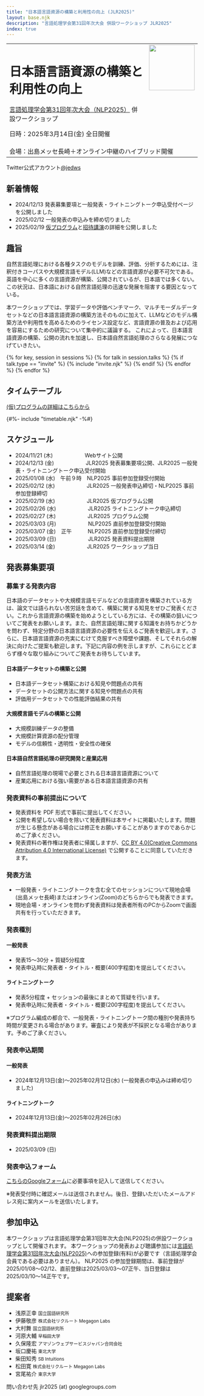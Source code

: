 ```yaml
---
title: "日本語言語資源の構築と利用性の向上 (JLR2025)"
layout: base.njk
description: "言語処理学会第31回年次大会 併設ワークショップ JLR2025"
index: true
---
```


<table><tr><td>
<h1>日本語言語資源の構築と利用性の向上</h1>
<a href="https://www.anlp.jp/nlp2025/">言語処理学会第31回年次大会（NLP2025）</a> 併設ワークショップ

日時：2025年3月14日(金) 全日開催
</td><td style="vertical-align:top;">
  <img src="https://jedworkshop.github.io/JLR2025/img/icon.png" style="width:120px;">  
</td>
</tr><tr><td colspan="2">
会場：出島メッセ長崎＋オンライン中継のハイブリッド開催  
</td></tr></table>

<div class="twitter_info">
  <div class="accoutn">Twitter公式アカウント<a href="https://twitter.com/jedws" target="_blank" rel="noreferrer">@jedws</a></div>
</div>

## 新着情報

<!--
- 2024/11/15 JLR2025公式Webサイトをオープンしました。
-->
- 2024/12/13 発表募集要項と一般発表・ライトニングトーク申込受付ページを公開しました
- 2025/02/12 一般発表の申込みを締め切りました
- 2025/02/19 [仮プログラム](./program/)と[招待講演](./program/#午前＜２＞)の詳細を公開しました
<!--
- 2025/02/28 本プログラム公開
- 2025/03/14 ワークショップは終了しました。たくさんのご参加、ありがとうございました。
- 2025/03/10 発表資料・プログラム最終版公開
-->

## 趣旨

自然言語処理における各種タスクのモデルを訓練、評価、分析するためには、注釈付きコーパスや大規模言語モデル(LLM)などの言語資源が必要不可欠である。
英語を中心に多くの言語資源が構築、公開されているが、日本語では多くない。
この状況は、日本語における自然言語処理の迅速な発展を阻害する要因となっている。

本ワークショップでは、学習データや評価ベンチマーク、マルチモーダルデータセットなどの日本語言語資源の構築方法そのものに加えて、LLMなどのモデル構築方法や利用性を高めるためのライセンス設定など、言語資源の普及および応用を容易にするための研究について集中的に議論する。
これによって、日本語言語資源の構築、公開の流れを加速し、日本語自然言語処理のさらなる発展につなげていきたい。

{% for key, session in sessions %}
{% for talk in session.talks %}
  {% if talk.type == "invite" %}
  {% include "invite.njk" %}
  {% endif %}
{% endfor %}
{% endfor %}

## タイムテーブル

[(仮)プログラムの詳細はこちらから](program)

{#%- include "timetable.njk" -%#}

## スケジュール

- <span class="expired">2024/11/21 (木)　　　　　　Webサイト公開</span>
- <span class="expired">2024/12/13 (金)　　　　　　JLR2025 発表募集要項公開、JLR2025 一般発表・ライトニングトーク申込受付開始</span>
- <span class="expired">2025/01/08 (水)　午前９時　NLP2025 事前参加登録受付開始</span>
- <span class="expired">2025/02/12 (水)　　　　　　JLR2025 一般発表申込締切・NLP2025 事前参加登録締切</span>
- <span class="expired">2025/02/19 (水)　　　　　　JLR2025 仮プログラム公開</span>
- 2025/02/26 (水)　　　　　　JLR2025 ライトニングトーク申込締切
- 2025/02/27 (木)　　　　　　JLR2025 プログラム公開
- 2025/03/03 (月)　　　　　　NLP2025 直前参加登録受付開始
- 2025/03/07 (金)　正午　　　NLP2025 直前参加登録受付締切
- 2025/03/09 (日)　　　　　　JLR2025 発表資料提出期限
- 2025/03/14 (金)　　　　　　JLR2025 ワークショップ当日

## 発表募集要項

### 募集する発表内容

日本語のデータセットや大規模言語モデルなどの言語資源を構築されている方は、論文では語られない苦労話を含めて、構築に関する知見をぜひご発表ください。これから言語資源の構築を始めようとしている方には、その構築の狙いについてご発表をお願いします。また、自然言語処理に関する知識をお持ちかどうかを問わず、特定分野の日本語言語資源の必要性を伝えるご発表を歓迎します。さらに、日本語言語資源の充実にむけて克服すべき障壁や課題、そしてそれらの解決に向けたご提案も歓迎します。下記に内容の例を示しますが、これらにとどまらず様々な取り組みについてご発表をお待ちしています。

#### 日本語データセットの構築と公開

- 日本語データセット構築における知見や問題点の共有
- データセットの公開方法に関する知見や問題点の共有
- 評価用データセットでの性能評価結果の共有

#### 大規模言語モデルの構築と公開

- 大規模訓練データの整備
- 大規模計算資源の配分管理
- モデルの信頼性・透明性・安全性の確保

#### 日本語自然言語処理の研究開発と産業応用

- 自然言語処理の現場で必要とされる日本語言語資源について
- 産業応用における強い需要がある日本語言語資源の共有

### 発表資料の事前提出について

- 発表資料を PDF 形式で事前に提出してください。
- 公開を希望しない場合を除いて発表資料は本サイトに掲載いたします。問題が生じる懸念がある場合には修正をお願いすることがありますのであらかじめご了承ください。
- 発表資料の著作権は発表者に帰属しますが、[CC BY 4.0(Creative Commons Attribution 4.0 International License)](https://creativecommons.org/licenses/by/4.0/deed.ja) で公開することに同意していただきます。

### 発表方法

- 一般発表・ライトニングトークを含む全てのセッションについて現地会場(出島メッセ長崎)またはオンライン(Zoom)のどちらからでも発表できます。
- 現地会場・オンラインを問わず発表資料は発表者所有のPCからZoomで画面共有を行っていただきます。

### 発表種別

#### 一般発表

- 発表15〜30分 + 質疑5分程度
- 発表申込時に発表者・タイトル・概要(400字程度)を提出してください。

#### ライトニングトーク

- 発表5分程度 + セッションの最後にまとめて質疑を行います。
- 発表申込時に発表者・タイトル・概要(200字程度)を提出してください。

※プログラム編成の都合で、一般発表・ライトニングトーク間の種別や発表持ち時間が変更される場合があります。審査により発表が不採択となる場合があります。予めご了承ください。

### 発表申込期間

#### 一般発表

- <span class="expired">2024年12月13日(金)～2025年02月12日(水)</span> (一般発表の申込みは締め切りました)

#### ライトニングトーク

- 2024年12月13日(金)～2025年02月26日(水)

### 発表資料提出期限

- 2025/03/09 (日)

### 発表申込フォーム

[こちらのGoogleフォーム](https://docs.google.com/forms/d/e/1FAIpQLSdg2riS-JyaA3yfWoVxPcC2snTVg5iZxplOAI6o96qHkaVVfQ/viewform)に必要事項を記入して送信してください。

※発表受付時に確認メールは送信されません。後日、登録いただいたメールアドレス宛に案内メールを送信いたします。

## 参加申込

本ワークショップは言語処理学会第31回年次大会(NLP2025)の併設ワークショップとして開催されます。
本ワークショップの発表および聴講参加には[言語処理学会第31回年次大会(NLP2025)](https://www.anlp.jp/nlp2025/)への参加登録(有料)が必要です（言語処理学会会員である必要はありません）。
NLP2025 の参加登録期間は、事前登録が2025/01/08〜02/12、直前登録は2025/03/03〜07正午、当日登録は2025/03/10〜14正午です。

## 提案者

- 浅原正幸 <small>国立国語研究所</small>
- 伊藤敬彦 <small>株式会社リクルート Megagon Labs</small>
- 大村舞 <small>国立国語研究所</small>
- 河原大輔 <small>早稲田大学</small>
- 久保隆宏 <small>アマゾンウェブサービスジャパン合同会社</small>
- 坂口慶祐 <small>東北大学</small>
- 柴田知秀 <small>SB Intuitions</small>
- 松田寛 <small>株式会社リクルート Megagon Labs</small>
- 宮尾祐介 <small>東京大学</small>

問い合わせ先 jlr2025 (at) googlegroups.com
